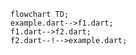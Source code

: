 <!---
Generated by https://github.com/polina-c/layerlens
Dependencies that create loop are marked with `!`.
-->

```mermaid
flowchart TD;
example.dart-->f1.dart;
f1.dart-->f2.dart;
f2.dart--!-->example.dart;
```

